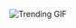 
<!-- GIF_SECTION -->
![Trending GIF](https://media2.giphy.com/media/v1.Y2lkPThiYjIxNzcyOTJwN2lsNWY1NmhsdnhoNmY0a3dvaTJmdW5pNHZmbDU5dGsweTkxZCZlcD12MV9naWZzX3NlYXJjaCZjdD1n/MdA16VIoXKKxNE8Stk/giphy.gif)
<!-- END_GIF_SECTION -->
